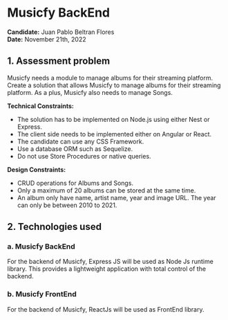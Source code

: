 # Musicfy BackEnd

**Candidate:** Juan Pablo Beltran Flores <br>
**Date:** November 21th, 2022

## 1. Assessment problem

Musicfy needs a module to manage albums for their streaming platform. Create a solution that allows Musicfy to manage albums for their streaming platform. As a plus, Musicfy also needs to manage Songs.

**Technical Constraints:**

* The solution has to be implemented on Node.js using either Nest or Express.
* The client side needs to be implemented either on Angular or React.
* The candidate can use any CSS Framework.
* Use a database ORM such as Sequelize.
* Do not use Store Procedures or native queries.

**Design Constraints:**

* CRUD operations for Albums and Songs.
* Only a maximum of 20 albums can be stored at the same time.
* An album only have name, artist name, year and image URL. The year can only be between 2010 to 2021.

## 2. Technologies used

### a. Musicfy BackEnd

For the backend of Musicfy, Express JS will be used as Node Js runtime library. This provides a lightweight application with total control of the backend.

### b. Musicfy FrontEnd

For the backend of Musicfy, ReactJs will be used as FrontEnd library.